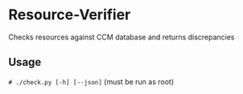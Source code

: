 # Resource-Verifier
Checks resources against CCM database and returns discrepancies

Usage
-----

`# ./check.py [-h] [--json]`
(must be run as root)
